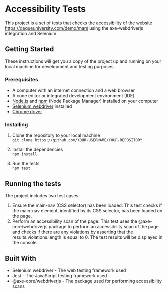 # Accessibility Tests

This project is a set of tests that checks the accessibility of the website https://dequeuniversity.com/demo/mars using the axe-webdriverjs integration and Selenium.

## Getting Started

These instructions will get you a copy of the project up and running on your local machine for development and testing purposes.

### Prerequisites

- A computer with an internet connection and a web browser
- A code editor or integrated development environment (IDE)
- [Node.js](https://nodejs.org/) and [npm](https://www.npmjs.com/) (Node Package Manager) installed on your computer
- [Selenium webdriver](https://www.selenium.dev/documentation/en/webdriver/webdriver_installation/) installed
- [Chrome driver](https://sites.google.com/chromium.org/driver/)

### Installing

1. Clone the repository to your local machine  
```git clone https://github.com/YOUR-USERNAME/YOUR-REPOSITORY```

2. Install the dependencies  
```npm install```

3. Run the tests  
```npm test```

## Running the tests
The project includes two test cases:

1. Ensure the main-nav (CSS selector) has been loaded: This test checks if the main-nav element, identified by its CSS selector, has been loaded on the page.
2. Perform an accessibility scan of the page: This test uses the @axe-core/webdriverjs package to perform an accessibility scan of the page and checks if there are any violations by asserting that the results.violations.length is equal to 0.
The test results will be displayed in the console.

## Built With
- Selenium webdriver - The web testing framework used
- Jest - The JavaScript testing framework used
- @axe-core/webdriverjs - The package used for performing accessibility scans


